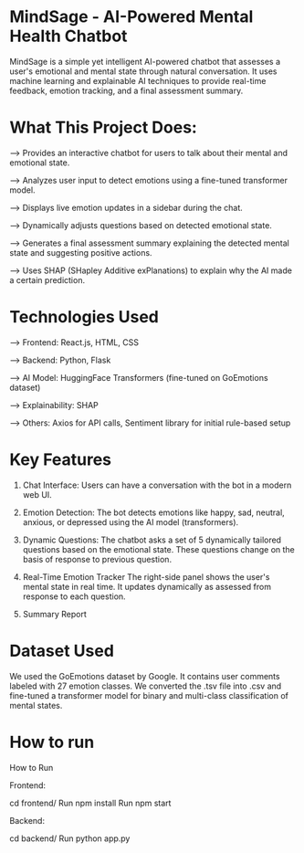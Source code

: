 # MindSage - AI-Powered Mental Health Chatbot
MindSage is a simple yet intelligent AI-powered chatbot that assesses a user's emotional and mental state through natural conversation. It uses machine learning and explainable AI techniques to provide real-time feedback, emotion tracking, and a final assessment summary.

# What This Project Does:
--> Provides an interactive chatbot for users to talk about their mental and emotional state.

--> Analyzes user input to detect emotions using a fine-tuned transformer model.

--> Displays live emotion updates in a sidebar during the chat.

--> Dynamically adjusts questions based on detected emotional state.

--> Generates a final assessment summary explaining the detected mental state and suggesting positive actions.

--> Uses SHAP (SHapley Additive exPlanations) to explain why the AI made a certain prediction.


# Technologies Used
--> Frontend: React.js, HTML, CSS

--> Backend: Python, Flask

--> AI Model: HuggingFace Transformers (fine-tuned on GoEmotions dataset)

--> Explainability: SHAP

--> Others: Axios for API calls, Sentiment library for initial rule-based setup

# Key Features
  1. Chat Interface:
     Users can have a conversation with the bot in a modern web UI.

  2. Emotion Detection:
     The bot detects emotions like happy, sad, neutral, anxious, or depressed using the AI model (transformers).

  3. Dynamic Questions:
     The chatbot asks a set of 5 dynamically tailored questions based on the emotional state. These questions change on the basis of response to previous question.

  4. Real-Time Emotion Tracker
     The right-side panel shows the user's mental state in real time. It updates dynamically as assessed from response to each question.

  5. Summary Report


# Dataset Used
We used the GoEmotions dataset by Google. It contains user comments labeled with 27 emotion classes. We converted the .tsv file into .csv and fine-tuned a transformer model for binary and multi-class classification of mental states.

# How to run

How to Run

Frontend:

cd frontend/
Run npm install
Run npm start

Backend:

cd backend/
Run python app.py
